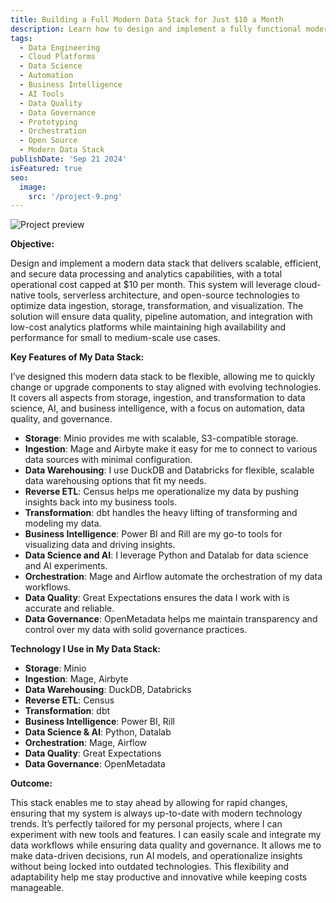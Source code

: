 ```yaml
---
title: Building a Full Modern Data Stack for Just $10 a Month
description: Learn how to design and implement a fully functional modern data stack with scalable, efficient, and secure data processing capabilities—all for just $10 a month. Discover how to leverage cloud-native tools, serverless architecture, and open-source technologies to optimize data ingestion, storage, transformation, and visualization, ensuring data quality, automation, and high performance for small to medium-scale projects. Perfect for personal projects or those looking for an affordable yet powerful data solution.
tags:
  - Data Engineering
  - Cloud Platforms
  - Data Science
  - Automation
  - Business Intelligence
  - AI Tools
  - Data Quality
  - Data Governance
  - Prototyping
  - Orchestration
  - Open Source
  - Modern Data Stack
publishDate: 'Sep 21 2024'
isFeatured: true
seo:
  image:
    src: '/project-9.png'
---
```


![Project preview](/project-9.png)

**Objective:**

Design and implement a modern data stack that delivers scalable, efficient, and secure data processing and analytics capabilities, with a total operational cost capped at $10 per month. This system will leverage cloud-native tools, serverless architecture, and open-source technologies to optimize data ingestion, storage, transformation, and visualization. The solution will ensure data quality, pipeline automation, and integration with low-cost analytics platforms while maintaining high availability and performance for small to medium-scale use cases.

**Key Features of My Data Stack:**

I’ve designed this modern data stack to be flexible, allowing me to quickly change or upgrade components to stay aligned with evolving technologies. It covers all aspects from storage, ingestion, and transformation to data science, AI, and business intelligence, with a focus on automation, data quality, and governance.

- **Storage**: Minio provides me with scalable, S3-compatible storage.
- **Ingestion**: Mage and Airbyte make it easy for me to connect to various data sources with minimal configuration.
- **Data Warehousing**: I use DuckDB and Databricks for flexible, scalable data warehousing options that fit my needs.
- **Reverse ETL**: Census helps me operationalize my data by pushing insights back into my business tools.
- **Transformation**: dbt handles the heavy lifting of transforming and modeling my data.
- **Business Intelligence**: Power BI and Rill are my go-to tools for visualizing data and driving insights.
- **Data Science and AI**: I leverage Python and Datalab for data science and AI experiments.
- **Orchestration**: Mage and Airflow automate the orchestration of my data workflows.
- **Data Quality**: Great Expectations ensures the data I work with is accurate and reliable.
- **Data Governance**: OpenMetadata helps me maintain transparency and control over my data with solid governance practices.

**Technology I Use in My Data Stack:**

- **Storage**: Minio
- **Ingestion**: Mage, Airbyte
- **Data Warehousing**: DuckDB, Databricks
- **Reverse ETL**: Census
- **Transformation**: dbt
- **Business Intelligence**: Power BI, Rill
- **Data Science & AI**: Python, Datalab
- **Orchestration**: Mage, Airflow
- **Data Quality**: Great Expectations
- **Data Governance**: OpenMetadata

**Outcome:**

This stack enables me to stay ahead by allowing for rapid changes, ensuring that my system is always up-to-date with modern technology trends. It’s perfectly tailored for my personal projects, where I can experiment with new tools and features. I can easily scale and integrate my data workflows while ensuring data quality and governance. It allows me to make data-driven decisions, run AI models, and operationalize insights without being locked into outdated technologies. This flexibility and adaptability help me stay productive and innovative while keeping costs manageable.
